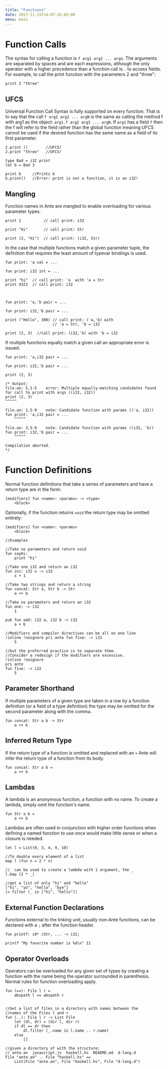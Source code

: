 ```yaml
---
title: "Functions"
date: 2017-11-15T14:07:26-05:00
menu: main
---
```


# Function Calls

The syntax for calling a function is `f arg1 arg2 ... argn`.  The arguments are
separated by spaces and are each expressions, although the only operator with
a higher precedence than a function call is `.` to access fields.  For example,
to call the print function with the parameters 2 and "three":

```ante
print 2 "three"
```

## UFCS

Universal Function Call Syntax is fully supported on every function.  That is to
say that the call `f arg1 arg2 ... argN` is the same as calling the method f with
arg1 as the object: `arg1.f arg2 arg3 ... argN`.  If `arg1` has a field `f` then
the f will refer to the field rather than the global function meaning UFCS cannot
be used if the desired function has the same name as a field of its first parameter.

```ante
2.print ()        //UFCS!
2.print "three"   //UFCS!

type Bad = i32 print
let b = Bad 3

print b     //Prints b
b.print()   //Error: print is not a function, it is an i32!
```

## Mangling

Function names in Ante are mangled to enable overloading for
various parameter types.

```ante
print 2          // call print: i32

print "Hi"       // call print: Str

print (2, "Hi")  // call print: (i32, Str)
```

In the case that multiple functions match a given parameter tuple, the
definition that requires the least amount of typevar bindings is used.

```ante
fun print: 'a val = ...

fun print: i32 int = ...

print "hi"  // call print: 'a  with 'a = Str
print 4321  // call print: i32



fun print: 'a,'b pair = ...

fun print: i32,'b pair = ...

print ("Hello", 300) // call print: ('a,'b) with
                     // 'a = Str, 'b = i32

print (2, 3)  //call print: (i32,'b) with 'b = i32
```

If multiple functions equally match a given call an appropriate error is issued.

```ante
fun print: 'a,i32 pair = ...

fun print: i32,'b pair = ...

print (2, 3)

/* Output:
file.an: 5,1-5    error: Multiple equally-matching candidates found for call to print with args ((i32, i32))
print (2, 3)
^^^^^

file.an: 1,5-9    note: Candidate function with params (('a, i32))
fun print: 'a,i32 pair = ...
    ^^^^^

file.an: 3,5-9    note: Candidate function with params ((i32, 'b))
fun print: i32,'b pair = ...
    ^^^^^

Compilation aborted.
*/
```

# Function Definitions

Normal function definitions that take a series of parameters and
have a return type are in the form:

```
[modifiers] fun <name>: <params> -> <type>
    <block>
```

Optionally, if the function returns `void` the return type may
be omitted entirely:

```
[modifiers] fun <name>: <params>
    <block>
```

```ante
//Examples

//Take no parameters and return void
fun sayHi:
    print "hi"

//Take one i32 and return an i32
fun inc: i32 x -> i32
    x + 1

//Take two strings and return a string
fun concat: Str a, Str b -> Str
    a ++ b

//Take no parameters and return an i32
fun one: -> i32
    1

pub fun add: i32 a, i32 b -> i32
    a + b

//Modifiers and compiler directives can be all on one line
!inline !noignore pri ante fun five: -> i32
    5

//but the preferred practice is to separate them.
//Consider a redesign if the modifiers are excessive.
!inline !noignore
pri ante
fun five: -> i32
    5

```

## Parameter Shorthand

If multiple parameters of a given type are taken in a row by
a function definition (or a field of a type definition) the type
may be omitted for the second parameter along with the comma.

```ante
fun concat: Str a b -> Str
    a ++ b
```

## Inferred Return Type

If the return type of a function is omitted and replaced with an `=`
Ante will infer the return type of a function from its body.

```ante
fun concat: Str a b =
    a ++ b
```

## Lambdas

A lambda is an anonymous function, a function with no name.
To create a lambda, simply omit the function's name.

```ante
fun Str a b =
    a ++ b
```

Lambdas are often used in conjunction with higher order functions when
defining a named function to use once would make little sense or when
a closure is needed.

```ante
let l = List(0, 3, 4, 9, 10)

//To double every element of a list
map l (fun n = 2 * n)

//_ can be used to create a lambda with 1 argument, the _
l.map (2 * _)

//get a list of only "hi" and "hello"
["hi", "yo", "hello", "bye"]
|> filter (_ in ["hi", "hello"])
```

## External Function Declarations

Functions external to the linking unit, usually non-Ante functions,
can be declared with a `;` after the function header.

```ante
fun printf: c8* cStr, ... -> i32;

printf "My favorite number is %d\n" 11
```

## Operator Overloads

Operators can be overloaded for any given set of types by creating
a function with the name being the operator surrounded in parenthesis.
Normal rules for function overloading apply.

```ante
fun (==): File l r =
    abspath l == abspath r


//Get a list of files in a directory with names between the
//names of the Files l and r
fun (..): File l r -> List File
    let (dl, dr) = (dir l, dir r)
    if dl == dr then
        dl.filter (_.name in l.name .. r.name)
    else
        []

//given a directory of with the structure:
// ante.an  javascript.js  haskell.hs  README.md  d-lang.d
File "ante.an" .. File "haskell.hs" ==
    List(File "ante.an", File "haskell.hs", File "d-lang.d")
```
